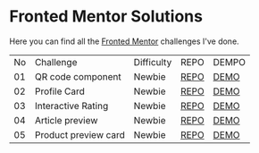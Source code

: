 # Fronted Mentor Solutions

Here you can find all the [Fronted Mentor](https://www.frontendmentor.io/profile/TimWang95) challenges I've done.

<table>
  <tr>
    <td>No</td>
    <td>Challenge</td>
    <td>Difficulty</td>
    <td>REPO</td>
    <td>DEMPO</td>
  </tr>
  <tr>
    <td>01</td>
    <td>QR code component</td>
    <td>Newbie</td>
    <td><a href="https://github.com/TimWang95/frontend-mentor-solutions/tree/main/01-qr-code-component-main">REPO</a></td>
    <td><a href="https://TimWang95.github.io/frontend-mentor-solutions/01-qr-code-component-main/">DEMO</a></td>
  </tr>
  <tr>
    <td>02</td>
    <td>Profile Card</td>
    <td>Newbie</td>
    <td><a href="https://github.com/TimWang95/frontend-mentor-solutions/tree/main/02-profile-card-component/">REPO</a></td>
    <td><a href="https://timwang95.github.io/frontend-mentor-solutions/02-profile-card-component/">DEMO</a></td>
  </tr>
  <tr>
    <td>03</td>
    <td>Interactive Rating</td>
    <td>Newbie</td>
    <td><a href="https://github.com/TimWang95/frontend-mentor-solutions/tree/main/03-interactive-rating-component/">REPO</a></td>
    <td><a href="https://timwang95.github.io/frontend-mentor-solutions/03-interactive-rating-component/">DEMO</a></td>
  </tr>
  <tr>
    <td>04</td>
    <td>Article preview</td>
    <td>Newbie</td>
    <td><a href="https://github.com/TimWang95/frontend-mentor-solutions/tree/main/04-article-preview/">REPO</a></td>
    <td><a href="https://timwang95.github.io/frontend-mentor-solutions/04-article-preview/">DEMO</a></td>
  </tr>
  <tr>
    <td>05</td>
    <td>Product preview card</td>
    <td>Newbie</td>
    <td><a href="https://github.com/TimWang95/frontend-mentor-solutions/tree/main/05-product-preview-card/">REPO</a></td>
    <td><a href="https://timwang95.github.io/frontend-mentor-solutions/05-product-preview-card/">DEMO</a></td>
  </tr>
</table>